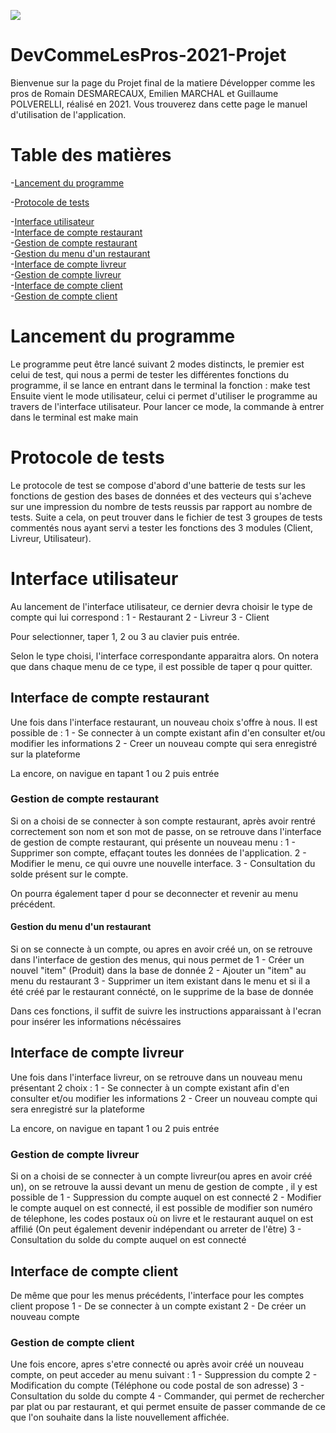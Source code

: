 ![](https://github.com/Amu-DevCommeLesPros-2021/DevCommeLesPros-2021-Projet/workflows/Run%20tests/badge.svg)

<!-- TOC ignore:true -->
# DevCommeLesPros-2021-Projet

Bienvenue sur la page du Projet final de la matiere Développer comme les pros de Romain DESMARECAUX, Emilien MARCHAL et Guillaume POLVERELLI, réalisé en 2021. Vous trouverez dans cette page le manuel d'utilisation de l'application.

<!-- TOC ignore:true -->
# Table des matières

<!-- TOC -->

-[Lancement du programme](#lancement-du-programme)

-[Protocole de tests](#protocole-de-tests)

-[Interface utilisateur](#interface-utilisateur)    
    -[Interface de compte restaurant](#interface-de-compte-restaurant)  
        -[Gestion de compte restaurant](#gestion-de-compte-restaurant)  
            -[Gestion du menu d'un restaurant](#gestion-du-menu-d'un-restaurant)    
    -[Interface de compte livreur](#interface-de-compte-livreur)    
        -[Gestion de compte livreur](#gestion-de-compte-livreur)    
    -[Interface de compte client](#interface-de-compte-client)  
        -[Gestion de compte client](#gestion-de-compte-client)  
        
<!-- /TOC -->
# Lancement du programme

Le programme peut être lancé suivant 2 modes distincts, le premier est celui de test, qui nous a permi de tester les différentes fonctions du programme, il se lance en entrant dans le terminal la fonction :
make test
Ensuite vient le mode utilisateur, celui ci permet d'utiliser le programme au travers de l'interface utilisateur. Pour lancer ce mode, la commande à entrer dans le terminal est 
make main

# Protocole de tests

Le protocole de test se compose d'abord d'une batterie de tests sur les fonctions de gestion des bases de données et des vecteurs qui s'acheve sur une impression du nombre de tests reussis par rapport au nombre de tests. Suite a cela, on peut trouver dans le fichier de test 3 groupes de tests commentés nous ayant servi a tester les fonctions des 3 modules (Client, Livreur, Utilisateur).

# Interface utilisateur

Au lancement de l'interface utilisateur, ce dernier devra choisir le type de compte qui lui correspond : 
1 - Restaurant
2 - Livreur
3 - Client

Pour selectionner, taper 1, 2 ou 3 au clavier puis entrée. 

Selon le type choisi, l'interface correspondante apparaitra alors.
On notera que dans chaque menu de ce type, il est possible de taper q pour quitter.

## Interface de compte restaurant

Une fois dans l'interface restaurant, un nouveau choix s'offre à nous. Il est possible de :
1 - Se connecter à un compte existant afin d'en consulter et/ou modifier les informations
2 - Creer un nouveau compte qui sera enregistré sur la plateforme

La encore, on navigue en tapant 1 ou 2 puis entrée

### Gestion de compte restaurant

Si on a choisi de se connecter à son compte restaurant, après avoir rentré correctement son nom et son mot de passe, on se retrouve dans l'interface de gestion de compte restaurant, qui présente un nouveau menu :
1 - Supprimer son compte, effaçant toutes les données de l'application.
2 - Modifier le menu, ce qui ouvre une nouvelle interface.
3 - Consultation du solde présent sur le compte.

On pourra également taper d pour se deconnecter et revenir au menu précédent.

#### Gestion du menu d'un restaurant

Si on se connecte à un compte, ou apres en avoir créé un, on se retrouve dans l'interface de gestion des menus, qui nous permet de 
1 - Créer un nouvel "item" (Produit) dans la base de donnée
2 - Ajouter un "item" au menu du restaurant
3 - Supprimer un item existant dans le menu et si il a été créé par le restaurant connécté, on le supprime de la base de donnée

Dans ces fonctions, il suffit de suivre les instructions apparaissant à l'ecran pour insérer les informations nécéssaires

## Interface de compte livreur

Une fois dans l'interface livreur, on se retrouve dans un nouveau menu présentant 2 choix :
1 - Se connecter à un compte existant afin d'en consulter et/ou modifier les informations
2 - Creer un nouveau compte qui sera enregistré sur la plateforme

La encore, on navigue en tapant 1 ou 2 puis entrée

### Gestion de compte livreur

Si on a choisi de se connecter à un compte livreur(ou apres en avoir créé un), on se retrouve la aussi devant un menu de gestion de compte 
, il y est possible de 
1 - Suppression du compte auquel on est connecté
2 - Modifier le compte auquel on est connecté, il est possible de modifier son numéro de télephone, les codes postaux où on livre et le restaurant auquel on est affilié (On peut également devenir indépendant ou arreter de l'être)
3 - Consultation du solde du compte auquel on est connecté

## Interface de compte client 

De même que pour les menus précédents, l'interface pour les comptes client propose 
1 - De se connecter à un compte existant
2 - De créer un nouveau compte

### Gestion de compte client

Une fois encore, apres s'etre connecté ou après avoir créé un nouveau compte, on peut acceder au menu suivant :
1 - Suppression du compte
2 - Modification du compte (Téléphone ou code postal de son adresse)
3 - Consultation du solde du compte
4 - Commander, qui permet de rechercher par plat ou par restaurant, et qui permet ensuite de passer commande de ce que l'on souhaite dans la liste nouvellement affichée.

